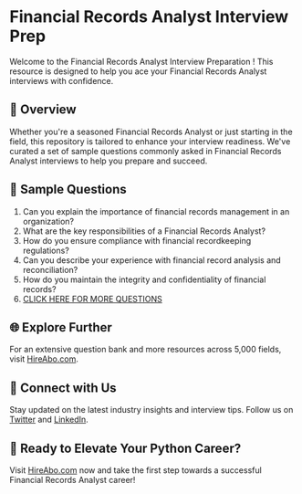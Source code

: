 # Financial Records Analyst Interview Prep

Welcome to the Financial Records Analyst Interview Preparation ! This resource is designed to help you ace your Financial Records Analyst interviews with confidence.

## 🚀 Overview

Whether you're a seasoned Financial Records Analyst or just starting in the field, this repository is tailored to enhance your interview readiness. We've curated a set of sample questions commonly asked in Financial Records Analyst interviews to help you prepare and succeed.

## 📝 Sample Questions

1. Can you explain the importance of financial records management in an organization?
2. What are the key responsibilities of a Financial Records Analyst?
3. How do you ensure compliance with financial recordkeeping regulations?
4. Can you describe your experience with financial record analysis and reconciliation?
5. How do you maintain the integrity and confidentiality of financial records?
6. [CLICK HERE FOR MORE QUESTIONS](https://hireabo.com/job/18_3_28/Financial%20Records%20Analyst)

## 🌐 Explore Further

For an extensive question bank and more resources across 5,000 fields, visit [HireAbo.com](https://www.hireabo.com).

## 📱 Connect with Us

Stay updated on the latest industry insights and interview tips. Follow us on [Twitter](https://twitter.com/hireabo) and [LinkedIn](https://www.linkedin.com/in/hire-abo-3609972a8/).

## 🚀 Ready to Elevate Your Python Career?

Visit [HireAbo.com](https://www.hireabo.com) now and take the first step towards a successful Financial Records Analyst career!